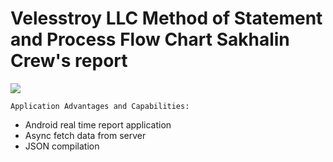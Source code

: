 # Velesstroy LLC Method of Statement and Process Flow Chart Sakhalin Crew's report

![](https://github.com/petrzavadski/report/blob/main/image.jpg?raw=true)

`Application Advantages and Capabilities:`

- Android real time report application
- Async fetch data from server
- JSON compilation 
